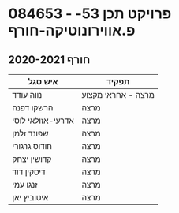 # 084653 - פרויקט תכן 53-פ.אווירונוטיקה-חורף

## חורף 2020-2021

| איש סגל | תפקיד |
| ---- | ---- |
| נווה עודד | מרצה - אחראי מקצוע |
| הרשקו דפנה | מרצה |
| אדרעי-אזולאי לוסי | מרצה |
| שפונד זלמן | מרצה |
| חודוס גרגורי | מרצה |
| קדושין יצחק | מרצה |
| דיסקין דוד | מרצה |
| זנגו עמי | מרצה |
| איטוביץ יאן | מרצה |

